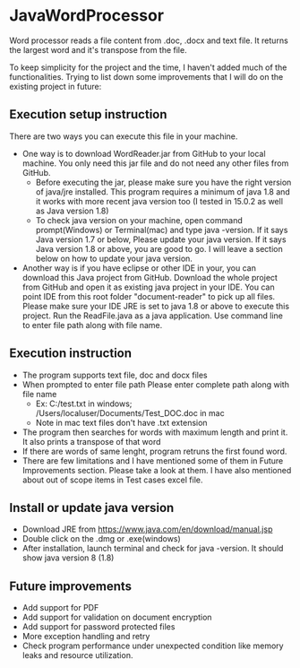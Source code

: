 # JavaWordProcessor
Word processor reads a file content from .doc, .docx and text file. It returns the largest word and it's transpose from the file.

To keep simplicity for the project and the time, I haven't added much of the functionalities.
Trying to list down some improvements that I will do on the existing project in future:

## Execution setup instruction

There are two ways you can execute this file in your machine. 
  -  One way is to download WordReader.jar from GitHub to your local machine. You only need this jar file and do not need any other files from GitHub.
      - Before executing the jar, please make sure you have the right version of java/jre installed. This program requires a minimum of java 1.8 and it works with more recent java version too (I tested in 15.0.2 as well as Java version 1.8)
      - To check java version on your machine, open command prompt(Windows) or Terminal(mac) and type java -version. If it says Java version 1.7 or below, Please update your java version. If it says Java version 1.8 or above, you are good to go. I will leave a section below on how to update your java version.
  -  Another way is if you have eclipse or other IDE in your, you can download this Java project from GitHub. Download the whole project from GitHub and open it as existing java project in your IDE. You can point IDE from this root folder "document-reader" to pick up all files. Please make sure your IDE JRE is set to java 1.8 or above to execute this project. Run the ReadFile.java as a java application. Use command line to enter file path along with file name.

## Execution instruction
  - The program supports text file, doc and docx files
  - When prompted to enter file path Please enter complete path along with file name 
      - Ex: C:/test.txt in windows; /Users/localuser/Documents/Test_DOC.doc in mac
      - Note in mac text files don't have .txt extension
  - The program then searches for words with maximum length and print it. It also prints a transpose of that word
  - If there are words of same lenght, program retruns the first found word.
  - There are few limitations and I have mentioned some of them in Future Improvements section. Please take a look at them. I have also mentioned about out of scope items in Test cases excel file.


## Install or update java version
  - Download JRE from https://www.java.com/en/download/manual.jsp
  - Double click on the .dmg or .exe(windows)
  - After installation, launch terminal and check for java -version. It should show java version 8 (1.8)


## Future improvements
- Add support for PDF
- Add support for validation on document encryption
- Add support for password protected files
- More exception handling and retry
- Check program performance under unexpected condition like memory leaks and resource utilization.
